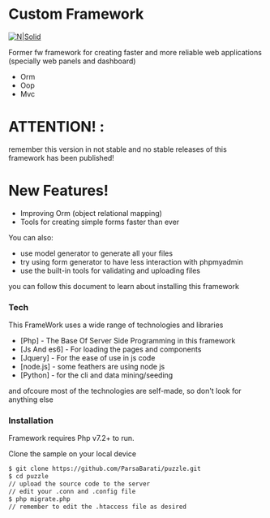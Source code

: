 # Custom Framework

[![N|Solid](http://fw.parsa.best/images/logo-inverse-128x61.png)](http://fw.parsa.best/images/logo-inverse-128x61.png)


Former fw framework for creating faster and more reliable web applications (specially web panels and dashboard)

  - Orm
  - Oop
  - Mvc
# ATTENTION! :
  remember this version in not stable and no stable releases of this framework has been published!
# New Features!

  - Improving Orm (object relational mapping)
  - Tools for creating simple forms faster than ever


You can also:
  - use model generator to generate all your files
  - try using form generator to have less interaction with phpmyadmin
  - use the built-in tools for validating and uploading files

you can follow this document to learn about installing this framework

### Tech

This FrameWork uses a wide range of technologies and libraries

* [Php] - The Base Of Server Side Programming in this framework
* [Js And es6] - For loading the pages and components
* [Jquery] - For the ease of use in js code
* [node.js] - some feathers are using node js
* [Python] - for the cli and data mining/seeding

and ofcoure most of the technologies are self-made, so don't look for anything else

### Installation

Framework requires Php v7.2+ to run.

Clone the sample on your local device

```sh
$ git clone https://github.com/ParsaBarati/puzzle.git
$ cd puzzle
// upload the source code to the server
// edit your .conn and .config file
$ php migrate.php
// remember to edit the .htaccess file as desired
```

